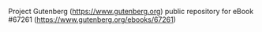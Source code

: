 Project Gutenberg (https://www.gutenberg.org) public repository for
eBook #67261 (https://www.gutenberg.org/ebooks/67261)

